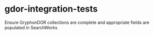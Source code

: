 gdor-integration-tests
======================

Ensure GryphonDOR collections are complete and appropriate fields are populated in SearchWorks
